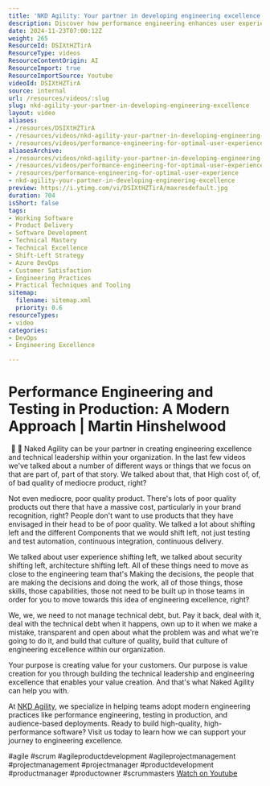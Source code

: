 ```yaml
---
title: 'NKD Agility: Your partner in developing engineering excellence'
description: Discover how performance engineering enhances user experience! Join Martin Hinshelwood as he shares strategies for optimising software in production.
date: 2024-11-23T07:00:12Z
weight: 265
ResourceId: DSIXtHZTirA
ResourceType: videos
ResourceContentOrigin: AI
ResourceImport: true
ResourceImportSource: Youtube
videoId: DSIXtHZTirA
source: internal
url: /resources/videos/:slug
slug: nkd-agility-your-partner-in-developing-engineering-excellence
layout: video
aliases:
- /resources/DSIXtHZTirA
- /resources/videos/nkd-agility-your-partner-in-developing-engineering-excellence
- /resources/videos/performance-engineering-for-optimal-user-experience
aliasesArchive:
- /resources/videos/nkd-agility-your-partner-in-developing-engineering-excellence
- /resources/videos/performance-engineering-for-optimal-user-experience
- /resources/performance-engineering-for-optimal-user-experience
- nkd-agility-your-partner-in-developing-engineering-excellence
preview: https://i.ytimg.com/vi/DSIXtHZTirA/maxresdefault.jpg
duration: 704
isShort: false
tags:
- Working Software
- Product Delivery
- Software Development
- Technical Mastery
- Technical Excellence
- Shift-Left Strategy
- Azure DevOps
- Customer Satisfaction
- Engineering Practices
- Practical Techniques and Tooling
sitemap:
  filename: sitemap.xml
  priority: 0.6
resourceTypes:
- video
categories:
- DevOps
- Engineering Excellence

---
```

# Performance Engineering and Testing in Production: A Modern Approach | Martin Hinshelwood  

  📍  📍 Naked Agility can be your partner in creating engineering excellence and technical leadership within your organization. In the last few videos we've talked about a number of different ways or things that we focus on that are part of, part of that story. We talked about that, that High cost of, of, of bad quality of mediocre product, right?

Not even mediocre, poor quality product. There's lots of poor quality products out there that have a massive cost, particularly in your brand recognition, right? People don't want to use products that they have envisaged in their head to be of poor quality. We talked a lot about shifting left and the different Components that we would shift left, not just testing and test automation,  continuous integration, continuous delivery.

We talked about user experience shifting left, we talked about security shifting left, architecture shifting left. All of these things need to move as close to the engineering team that's Making the decisions, the people that are making the decisions and doing the work, all of those things, those skills, those capabilities, those not need to be built up in those teams in order for you to move towards this idea of engineering excellence, right?

We, we, we need to not manage technical debt, but. Pay it back, deal with it, deal with the technical debt when it happens, own up to it when we make a mistake,  transparent and open about what the problem was and what we're going to do it, and build that culture of quality, build that culture of engineering excellence within our organization.

Your purpose is creating value for your customers.  Our purpose is value creation for you through building the technical leadership and engineering excellence that enables your value creation. And that's what Naked Agility can help you with.

At [NKD Agility](https://www.nkdagility.com), we specialize in helping teams adopt modern engineering practices like performance engineering, testing in production, and audience-based deployments. Ready to build high-quality, high-performance software? Visit us today to learn how we can support your journey to engineering excellence.  

#agile #scrum #agileproductdevelopment #agileprojectmanagement #projectmanagement #projectmanager #productdevelopment #productmanager #productowner #scrummasters 
 [Watch on Youtube](https://www.youtube.com/watch?v=DSIXtHZTirA)
